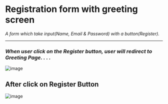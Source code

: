 # Registration form with greeting screen

*A form which take input(Name, Email & Password) with a button(Register).*
<br>
****
### *When user click on the Register button, user will redirect to Greeting Page. . . .*  




![image](https://user-images.githubusercontent.com/56288174/200808612-c456f53e-e1a3-448e-b926-1dc1b6d50b09.png)
## After click on Register Button 
![image](https://user-images.githubusercontent.com/56288174/200808969-d9bf957e-e02f-40ce-84e9-f4bf6ec000d3.png)

